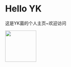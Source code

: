 # Hello YK
这是YK菌的个人主页~欢迎访问


<img src="https://raw.githubusercontent.com/yk2012/image-yk/master/20210422/YK菌.kpl2nkte2z4.jpg" width="100px" />


